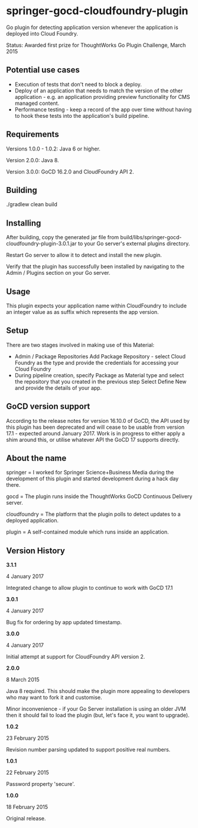# springer-gocd-cloudfoundry-plugin
Go plugin for detecting application version whenever the application is 
deployed into Cloud Foundry.

Status: Awarded first prize for ThoughtWorks Go Plugin Challenge, 
March 2015

## Potential use cases
* Execution of tests that don't need to block a deploy.
* Deploy of an application that needs to match the version of the other 
application - e.g. an application providing preview functionality for 
CMS managed content.
* Performance testing - keep a record of the app over time without 
having to hook these tests into the application's build pipeline.

## Requirements
Versions 1.0.0 - 1.0.2: Java 6 or higher.

Version 2.0.0: Java 8.

Version 3.0.0: GoCD 16.2.0 and CloudFoundry API 2.

## Building
./gradlew clean build

## Installing
After building, copy the generated jar file from 
build/libs/springer-gocd-cloudfoundry-plugin-3.0.1.jar to your Go 
server's external plugins directory.

Restart Go server to allow it to detect and install the new plugin.

Verify that the plugin has successfully been installed by navigating to
the Admin / Plugins section on your Go server.

## Usage
This plugin expects your application name within CloudFoundry to include
an integer value as as suffix which represents the app version.

## Setup
There are two stages involved in making use of this Material:
  * Admin / Package Repositories
     Add Package Repository - select Cloud Foundry as the type and
     provide the credentials for accessing your Cloud Foundry
  * During pipeline creation, specify Package as Material type and
  select the repository that you created in the previous step
     Select Define New and provide the details of your app.

## GoCD version support
According to the release notes for version 16.10.0 of GoCD, the API 
used by this plugin has been deprecated and will cease to be usable 
from version 17.1 - expected around January 2017.  Work is in 
progress to either apply a shim around this, or utilise whatever API
the GoCD 17 supports directly.

## About the name
springer = I worked for Springer Science+Business Media during the
development of this plugin and started development during a hack day
there.

gocd = The plugin runs inside the ThoughtWorks GoCD Continuous Delivery
server.

cloudfoundry = The platform that the plugin polls to detect updates to
a deployed application.

plugin = A self-contained module which runs inside an application.

## Version History
**3.1.1**

4 January 2017

Integrated change to allow plugin to continue to work with GoCD 17.1

**3.0.1**

4 January 2017

Bug fix for ordering by app updated timestamp.

**3.0.0**

4 January 2017

Initial attempt at support for CloudFoundry API version 2.

**2.0.0**

8 March 2015

Java 8 required.  This should make the plugin more appealing to
developers who may want to fork it and customise.

Minor inconvenience - if your Go Server installation is using an older
JVM then it should fail to load the plugin (but, let's face it, you
want to upgrade).

**1.0.2**

23 February 2015

Revision number parsing updated to support positive real numbers.

**1.0.1**

22 February 2015

Password property 'secure'.

**1.0.0**

18 February 2015

Original release.

